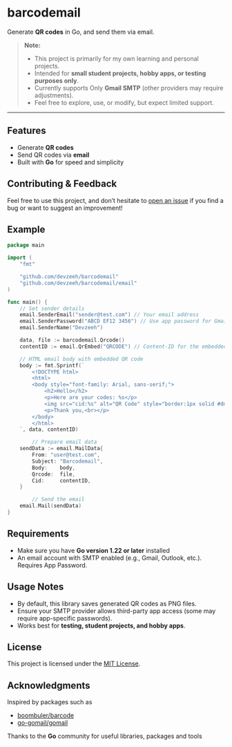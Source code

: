 # barcodemail

Generate **QR codes** in Go, and send them via email.

> **Note:**  
> - This project is primarily for my own learning and personal projects.  
> - Intended for **small student projects, hobby apps, or testing purposes only**.  
> - Currently supports Only **Gmail SMTP** (other providers may require adjustments).  
> - Feel free to explore, use, or modify, but expect limited support.

---

## Features  
- Generate **QR codes**  
- Send QR codes via **email**  
- Built with **Go** for speed and simplicity

## Contributing & Feedback
Feel free to use this project, and don’t hesitate to [open an issue](https://github.com/devzeeh/barcodemail/issues) if you find a bug or want to suggest an improvement!

## Example
```go
package main

import (
	"fmt"

	"github.com/devzeeh/barcodemail"
	"github.com/devzeeh/barcodemail/email"
)

func main() {
	// Set sender details
	email.SenderEmail("sender@test.com") // Your email address
	email.SenderPassword("ABCD EF12 3456") // Use app password for Gmail
	email.SenderName("Devzeeh")

	data, file := barcodemail.Qrcode()
	contentID := email.QrEmbed("QRCODE") // Content-ID for the embedded image

	// HTML email body with embedded QR code
	body := fmt.Sprintf(`
		<!DOCTYPE html>
		<html>
		<body style="font-family: Arial, sans-serif;">
			<h2>Hello</h2>
			<p>Here are your codes: %s</p>
			<img src="cid:%s" alt="QR Code" style="border:1px solid #ddd; padding:5px;">
			<p>Thank you,<br></p>
		</body>
		</html>
	`, data, contentID)

        // Prepare email data
	sendData := email.MailData{
		From: "user@test.com",
		Subject: "Barcodemail",
		Body:    body,
		Qrcode:  file,
		Cid:     contentID,
	}

        // Send the email
	email.Mail(sendData)
}
```

## Requirements
- Make sure you have **Go version 1.22 or later** installed
- An email account with SMTP enabled (e.g., Gmail, Outlook, etc.). Requires App Password. 

## Usage Notes
- By default, this library saves generated QR codes as PNG files.
- Ensure your SMTP provider allows third-party app access (some may require app-specific passwords).
- Works best for **testing, student projects, and hobby apps**.

## License
This project is licensed under the [MIT License](https://github.com/devzeeh/barcodemail/blob/main/LICENSE).

## Acknowledgments
Inspired by packages such as
- [boombuler/barcode](https://github.com/boombuler/barcode)
- [go-gomail/gomail](https://github.com/go-gomail/gomail)
  
Thanks to the **Go** community for useful libraries, packages and tools
